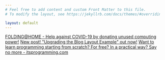 ```yaml
---
# Feel free to add content and custom Front Matter to this file.
# To modify the layout, see https://jekyllrb.com/docs/themes/#overriding-theme-defaults

layout: default
---
```


<div class="list-group">
  <a href="https://foldingathome.org/" class="list-group-item list-group-item-action" target="_blank">FOLDING@HOME - Help against COVID-19 by donating unused computing power!</a>
    <a href="https://itsprogramming.com/upgrading-blog-layout-example.html" class="list-group-item list-group-item-action" target="_blank">New post! "Upgrading the Blog Layout Example" out now!</a>
      <a href="https://itsprogramming.com" class="list-group-item list-group-item-action" target="_blank">Want to learn programming starting from scratch? For free? In a practical way? Say no more - itsprogramming.com</a>
</div>